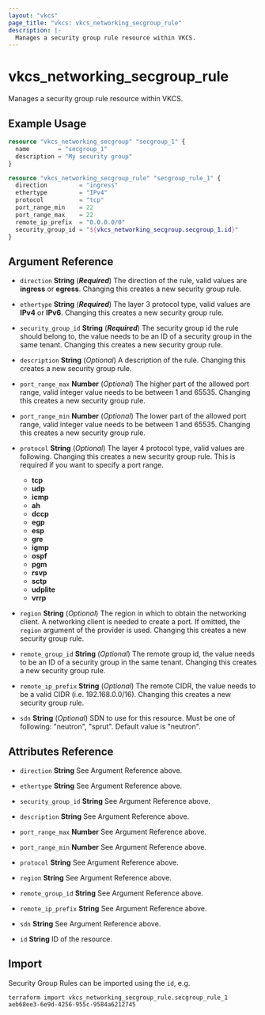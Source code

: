 ```yaml
---
layout: "vkcs"
page_title: "vkcs: vkcs_networking_secgroup_rule"
description: |-
  Manages a security group rule resource within VKCS.
---
```


# vkcs_networking_secgroup_rule

Manages a security group rule resource within VKCS.

## Example Usage
```terraform
resource "vkcs_networking_secgroup" "secgroup_1" {
  name        = "secgroup_1"
  description = "My security group"
}

resource "vkcs_networking_secgroup_rule" "secgroup_rule_1" {
  direction         = "ingress"
  ethertype         = "IPv4"
  protocol          = "tcp"
  port_range_min    = 22
  port_range_max    = 22
  remote_ip_prefix  = "0.0.0.0/0"
  security_group_id = "${vkcs_networking_secgroup.secgroup_1.id}"
}
```

## Argument Reference
- `direction` **String** (***Required***) The direction of the rule, valid values are __ingress__ or __egress__. Changing this creates a new security group rule.

- `ethertype` **String** (***Required***) The layer 3 protocol type, valid values are __IPv4__ or __IPv6__. Changing this creates a new security group rule.

- `security_group_id` **String** (***Required***) The security group id the rule should belong to, the value needs to be an ID of a security group in the same tenant. Changing this creates a new security group rule.

- `description` **String** (*Optional*) A description of the rule. Changing this creates a new security group rule.

- `port_range_max` **Number** (*Optional*) The higher part of the allowed port range, valid integer value needs to be between 1 and 65535. Changing this creates a new security group rule.

- `port_range_min` **Number** (*Optional*) The lower part of the allowed port range, valid integer value needs to be between 1 and 65535. Changing this creates a new security group rule.

- `protocol` **String** (*Optional*) The layer 4 protocol type, valid values are following. Changing this creates a new security group rule. This is required if you want to specify a port range.
  * __tcp__
  * __udp__
  * __icmp__
  * __ah__
  * __dccp__
  * __egp__
  * __esp__
  * __gre__
  * __igmp__
  * __ospf__
  * __pgm__
  * __rsvp__
  * __sctp__
  * __udplite__
  * __vrrp__

- `region` **String** (*Optional*) The region in which to obtain the networking client. A networking client is needed to create a port. If omitted, the `region` argument of the provider is used. Changing this creates a new security group rule.

- `remote_group_id` **String** (*Optional*) The remote group id, the value needs to be an ID of a security group in the same tenant. Changing this creates a new security group rule.

- `remote_ip_prefix` **String** (*Optional*) The remote CIDR, the value needs to be a valid CIDR (i.e. 192.168.0.0/16). Changing this creates a new security group rule.

- `sdn` **String** (*Optional*) SDN to use for this resource. Must be one of following: "neutron", "sprut". Default value is "neutron".


## Attributes Reference
- `direction` **String** See Argument Reference above.

- `ethertype` **String** See Argument Reference above.

- `security_group_id` **String** See Argument Reference above.

- `description` **String** See Argument Reference above.

- `port_range_max` **Number** See Argument Reference above.

- `port_range_min` **Number** See Argument Reference above.

- `protocol` **String** See Argument Reference above.

- `region` **String** See Argument Reference above.

- `remote_group_id` **String** See Argument Reference above.

- `remote_ip_prefix` **String** See Argument Reference above.

- `sdn` **String** See Argument Reference above.

- `id` **String** ID of the resource.



## Import

Security Group Rules can be imported using the `id`, e.g.

```shell
terraform import vkcs_networking_secgroup_rule.secgroup_rule_1 aeb68ee3-6e9d-4256-955c-9584a6212745
```

